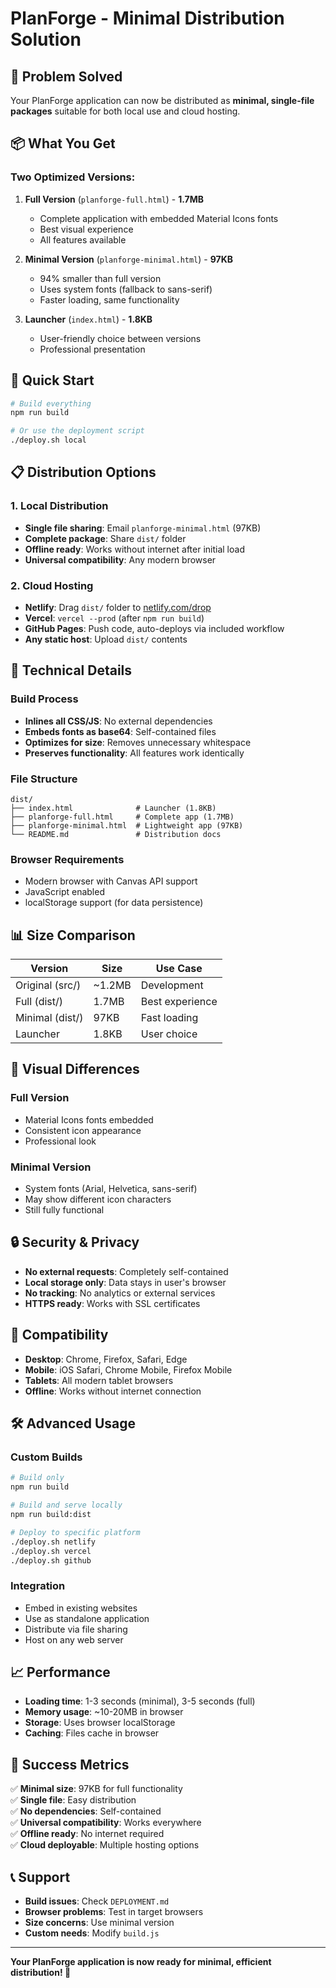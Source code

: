 # PlanForge - Minimal Distribution Solution

## 🎯 Problem Solved

Your PlanForge application can now be distributed as **minimal, single-file packages** suitable for both local use and cloud hosting.

## 📦 What You Get

### Two Optimized Versions:

1. **Full Version** (`planforge-full.html`) - **1.7MB**
   - Complete application with embedded Material Icons fonts
   - Best visual experience
   - All features available

2. **Minimal Version** (`planforge-minimal.html`) - **97KB** 
   - 94% smaller than full version
   - Uses system fonts (fallback to sans-serif)
   - Faster loading, same functionality

3. **Launcher** (`index.html`) - **1.8KB**
   - User-friendly choice between versions
   - Professional presentation

## 🚀 Quick Start

```bash
# Build everything
npm run build

# Or use the deployment script
./deploy.sh local
```

## 📋 Distribution Options

### 1. Local Distribution
- **Single file sharing**: Email `planforge-minimal.html` (97KB)
- **Complete package**: Share `dist/` folder
- **Offline ready**: Works without internet after initial load
- **Universal compatibility**: Any modern browser

### 2. Cloud Hosting
- **Netlify**: Drag `dist/` folder to [netlify.com/drop](https://app.netlify.com/drop)
- **Vercel**: `vercel --prod` (after `npm run build`)
- **GitHub Pages**: Push code, auto-deploys via included workflow
- **Any static host**: Upload `dist/` contents

## 🔧 Technical Details

### Build Process
- **Inlines all CSS/JS**: No external dependencies
- **Embeds fonts as base64**: Self-contained files
- **Optimizes for size**: Removes unnecessary whitespace
- **Preserves functionality**: All features work identically

### File Structure
```
dist/
├── index.html              # Launcher (1.8KB)
├── planforge-full.html     # Complete app (1.7MB)
├── planforge-minimal.html  # Lightweight app (97KB)
└── README.md               # Distribution docs
```

### Browser Requirements
- Modern browser with Canvas API support
- JavaScript enabled
- localStorage support (for data persistence)

## 📊 Size Comparison

| Version | Size | Use Case |
|---------|------|----------|
| Original (src/) | ~1.2MB | Development |
| Full (dist/) | 1.7MB | Best experience |
| Minimal (dist/) | 97KB | Fast loading |
| Launcher | 1.8KB | User choice |

## 🎨 Visual Differences

### Full Version
- Material Icons fonts embedded
- Consistent icon appearance
- Professional look

### Minimal Version
- System fonts (Arial, Helvetica, sans-serif)
- May show different icon characters
- Still fully functional

## 🔒 Security & Privacy

- **No external requests**: Completely self-contained
- **Local storage only**: Data stays in user's browser
- **No tracking**: No analytics or external services
- **HTTPS ready**: Works with SSL certificates

## 📱 Compatibility

- **Desktop**: Chrome, Firefox, Safari, Edge
- **Mobile**: iOS Safari, Chrome Mobile, Firefox Mobile
- **Tablets**: All modern tablet browsers
- **Offline**: Works without internet connection

## 🛠️ Advanced Usage

### Custom Builds
```bash
# Build only
npm run build

# Build and serve locally
npm run build:dist

# Deploy to specific platform
./deploy.sh netlify
./deploy.sh vercel
./deploy.sh github
```

### Integration
- Embed in existing websites
- Use as standalone application
- Distribute via file sharing
- Host on any web server

## 📈 Performance

- **Loading time**: 1-3 seconds (minimal), 3-5 seconds (full)
- **Memory usage**: ~10-20MB in browser
- **Storage**: Uses browser localStorage
- **Caching**: Files cache in browser

## 🎉 Success Metrics

✅ **Minimal size**: 97KB for full functionality  
✅ **Single file**: Easy distribution  
✅ **No dependencies**: Self-contained  
✅ **Universal compatibility**: Works everywhere  
✅ **Offline ready**: No internet required  
✅ **Cloud deployable**: Multiple hosting options  

## 📞 Support

- **Build issues**: Check `DEPLOYMENT.md`
- **Browser problems**: Test in target browsers
- **Size concerns**: Use minimal version
- **Custom needs**: Modify `build.js`

---

**Your PlanForge application is now ready for minimal, efficient distribution! 🚀**
